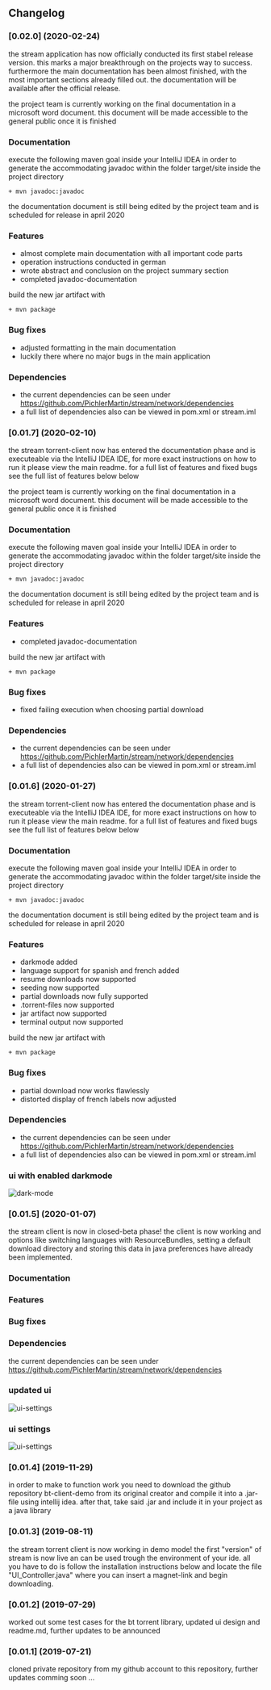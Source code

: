 ## Changelog

### [0.02.0] (2020-02-24)
the stream application has now officially conducted its first stabel release version. this marks a major breakthrough on
the projects way to success. furthermore the main documentation has been almost finished, with the most important sections
already filled out. the documentation will be available after the official release.<br/>

the project team is currently working on the final documentation in a microsoft word document. this document will be made accessible to the general public once it is finished

### Documentation
execute the following maven goal inside your IntelliJ IDEA in order to generate the accommodating javadoc within the
folder target/site inside the project directory

    + mvn javadoc:javadoc

the documentation document is still being edited by the project team and is scheduled for release in april 2020
### Features

+ almost complete main documentation with all important code parts
+ operation instructions conducted in german
+ wrote abstract and conclusion on the project summary section
+ completed javadoc-documentation

build the new jar artifact with

    + mvn package

### Bug fixes

+ adjusted formatting in the main documentation
+ luckily there where no major bugs in the main application

### Dependencies

+ the current dependencies can be seen under https://github.com/PichlerMartin/stream/network/dependencies
+ a full list of dependencies also can be viewed in pom.xml or stream.iml

### [0.01.7] (2020-02-10)
the stream torrent-client now has entered the documentation phase and is executeable via the IntelliJ IDEA IDE, for more
exact instructions on how to run it please view the main readme. for a full list of features and fixed bugs see the
full list of features below below<br/>

the project team is currently working on the final documentation in a microsoft word document. this document will be made accessible to the general public once it is finished

### Documentation
execute the following maven goal inside your IntelliJ IDEA in order to generate the accommodating javadoc within the
folder target/site inside the project directory

    + mvn javadoc:javadoc

the documentation document is still being edited by the project team and is scheduled for release in april 2020
### Features

+ completed javadoc-documentation

build the new jar artifact with

    + mvn package

### Bug fixes

+ fixed failing execution when choosing partial download

### Dependencies

+ the current dependencies can be seen under https://github.com/PichlerMartin/stream/network/dependencies
+ a full list of dependencies also can be viewed in pom.xml or stream.iml

### [0.01.6] (2020-01-27)
the stream torrent-client now has entered the documentation phase and is executeable via the IntelliJ IDEA IDE, for more
exact instructions on how to run it please view the main readme. for a full list of features and fixed bugs see the
full list of features below below<br/>

### Documentation
execute the following maven goal inside your IntelliJ IDEA in order to generate the accommodating javadoc within the
folder target/site inside the project directory

    + mvn javadoc:javadoc

the documentation document is still being edited by the project team and is scheduled for release in april 2020
### Features

+ darkmode added
+ language support for spanish and french added
+ resume downloads now supported
+ seeding now supported
+ partial downloads now fully supported
+ .torrent-files now supported
+ jar artifact now supported
+ terminal output now supported

build the new jar artifact with

    + mvn package

### Bug fixes

+ partial download now works flawlessly
+ distorted display of french labels now adjusted

### Dependencies

+ the current dependencies can be seen under https://github.com/PichlerMartin/stream/network/dependencies
+ a full list of dependencies also can be viewed in pom.xml or stream.iml

### ui with enabled darkmode

![dark-mode](https://i.ibb.co/jVLZ8K5/dark-mode.png)

### [0.01.5] (2020-01-07)
the stream client is now in closed-beta phase! the client is now working and options like switching languages
with ResourceBundles, setting a default download directory and storing this data in java preferences have already
been implemented.<br/>

### Documentation

### Features

### Bug fixes

### Dependencies

the current dependencies can be seen under https://github.com/PichlerMartin/stream/network/dependencies

### updated ui
![ui-settings](https://i.ibb.co/PmmC3p7/stream-UI-Add-Torrent.png)

### ui settings
![ui-settings](https://i.ibb.co/ZcqXhyS/stream-UI-Settings.png)

### [0.01.4] (2019-11-29)
 in order to make to function work you need to download the github repository bt-client-demo from its original
 creator and compile it into a .jar-file using intellij idea. after that, take said .jar and include it in your
 project as a java library
 
### [0.01.3] (2019-08-11)
 the stream torrent client is now working in demo mode! the first "version" of stream is now live an can be used
 trough the environment  of your ide. all you have to do is follow the installation instructions below and locate
 the file "UI_Controller.java" where you can insert a magnet-link and begin downloading.
 
### [0.01.2] (2019-07-29)
 worked out some test cases for the bt torrent library, updated ui design and readme.md, 
 further updates to be announced
 
### [0.01.1] (2019-07-21)
 cloned private repository from my github account to this repository, further updates comming soon ...
